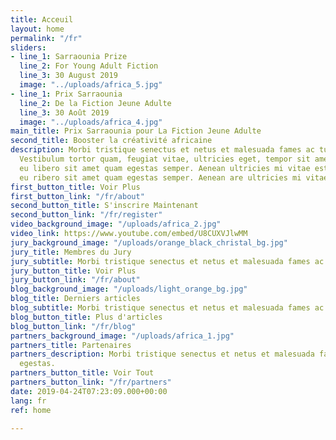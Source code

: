 ```yaml
---
title: Acceuil
layout: home
permalink: "/fr"
sliders:
- line_1: Sarraounia Prize
  line_2: For Young Adult Fiction
  line_3: 30 August 2019
  image: "../uploads/africa_5.jpg"
- line_1: Prix Sarraounia
  line_2: De la Fiction Jeune Adulte
  line_3: 30 Août 2019
  image: "../uploads/africa_4.jpg"
main_title: Prix Sarraounia pour La Fiction Jeune Adulte
second_title: Booster la créativité africaine
description: Morbi tristique senectus et netus et malesuada fames ac turpis egestas.
  Vestibulum tortor quam, feugiat vitae, ultricies eget, tempor sit amet, ante. Donec
  eu libero sit amet quam egestas semper. Aenean ultricies mi vitae est. Mauris Eonec
  eu ribero sit amet quam egestas semper. Aenean are ultricies mi vitae.
first_button_title: Voir Plus
first_button_link: "/fr/about"
second_button_title: S'inscrire Maintenant
second_button_link: "/fr/register"
video_background_image: "/uploads/africa_2.jpg"
video_link: https://www.youtube.com/embed/U8CUXVJlwMM
jury_background_image: "/uploads/orange_black_christal_bg.jpg"
jury_title: Membres du Jury
jury_subtitle: Morbi tristique senectus et netus et malesuada fames ac turpis egestas.
jury_button_title: Voir Plus
jury_button_link: "/fr/about"
blog_background_image: "/uploads/light_orange_bg.jpg"
blog_title: Derniers articles
blog_subtitle: Morbi tristique senectus et netus et malesuada fames ac turpis egestas.
blog_button_title: Plus d'articles
blog_button_link: "/fr/blog"
partners_background_image: "/uploads/africa_1.jpg"
partners_title: Partenaires
partners_description: Morbi tristique senectus et netus et malesuada fames ac turpis
  egestas.
partners_button_title: Voir Tout
partners_button_link: "/fr/partners"
date: 2019-04-24T07:23:09.000+00:00
lang: fr
ref: home

---
```

